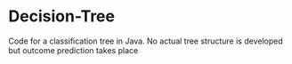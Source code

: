 # Decision-Tree
Code for a classification tree in Java. No actual tree structure is developed but outcome prediction takes place
